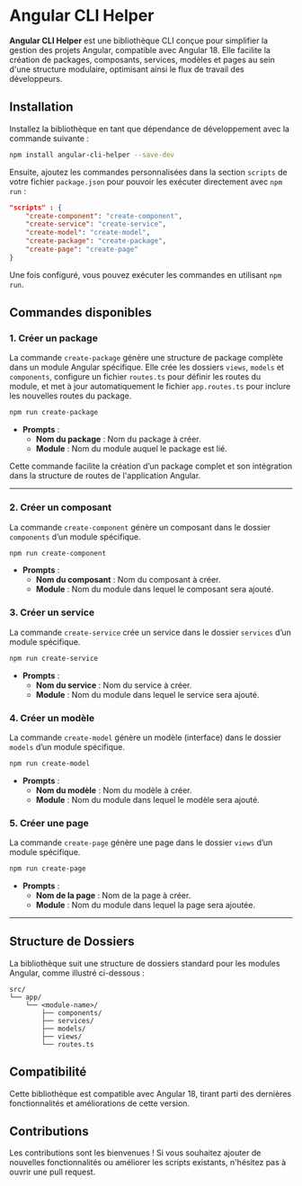 # Angular CLI Helper

**Angular CLI Helper** est une bibliothèque CLI conçue pour simplifier la gestion des projets Angular, compatible avec Angular 18. Elle facilite la création de packages, composants, services, modèles et pages au sein d'une structure modulaire, optimisant ainsi le flux de travail des développeurs.

## Installation

Installez la bibliothèque en tant que dépendance de développement avec la commande suivante :

```bash
npm install angular-cli-helper --save-dev
```

Ensuite, ajoutez les commandes personnalisées dans la section `scripts` de votre fichier `package.json` pour pouvoir les exécuter directement avec `npm run` :

```json
"scripts" : {
    "create-component": "create-component",
    "create-service": "create-service",
    "create-model": "create-model",
    "create-package": "create-package",
    "create-page": "create-page"
}
```

Une fois configuré, vous pouvez exécuter les commandes en utilisant `npm run`.

## Commandes disponibles

### 1. Créer un package

La commande `create-package` génère une structure de package complète dans un module Angular spécifique. Elle crée les dossiers `views`, `models` et `components`, configure un fichier `routes.ts` pour définir les routes du module, et met à jour automatiquement le fichier `app.routes.ts` pour inclure les nouvelles routes du package.

```bash
npm run create-package
```

- **Prompts** :
  - **Nom du package** : Nom du package à créer.
  - **Module** : Nom du module auquel le package est lié.

Cette commande facilite la création d’un package complet et son intégration dans la structure de routes de l'application Angular.

---

### 2. Créer un composant

La commande `create-component` génère un composant dans le dossier `components` d’un module spécifique.

```bash
npm run create-component
```

- **Prompts** :
  - **Nom du composant** : Nom du composant à créer.
  - **Module** : Nom du module dans lequel le composant sera ajouté.

### 3. Créer un service

La commande `create-service` crée un service dans le dossier `services` d’un module spécifique.

```bash
npm run create-service
```

- **Prompts** :
  - **Nom du service** : Nom du service à créer.
  - **Module** : Nom du module dans lequel le service sera ajouté.

### 4. Créer un modèle

La commande `create-model` génère un modèle (interface) dans le dossier `models` d’un module spécifique.

```bash
npm run create-model
```

- **Prompts** :
  - **Nom du modèle** : Nom du modèle à créer.
  - **Module** : Nom du module dans lequel le modèle sera ajouté.

### 5. Créer une page

La commande `create-page` génère une page dans le dossier `views` d’un module spécifique.

```bash
npm run create-page
```

- **Prompts** :
  - **Nom de la page** : Nom de la page à créer.
  - **Module** : Nom du module dans lequel la page sera ajoutée.

---

## Structure de Dossiers

La bibliothèque suit une structure de dossiers standard pour les modules Angular, comme illustré ci-dessous :

```
src/
└── app/
    └── <module-name>/
        ├── components/
        ├── services/
        ├── models/
        ├── views/
        └── routes.ts
```

## Compatibilité

Cette bibliothèque est compatible avec Angular 18, tirant parti des dernières fonctionnalités et améliorations de cette version.

## Contributions

Les contributions sont les bienvenues ! Si vous souhaitez ajouter de nouvelles fonctionnalités ou améliorer les scripts existants, n'hésitez pas à ouvrir une pull request.
